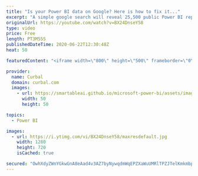 ```yaml
---
title: "Is your Power BI data on Google? Here is how to fix it..."
excerpt: "A simple google search will reveal 25,500 public Power BI reports and not all of them should be public.  Do you know which power bi reports are on google and how to delete them?  In this video I will show you how to find, review, delete and control your Public Power BI reports.  Here you can download"
originalUrl: https://youtube.com/watch?v=BX24DnseY58
type: video
price: Free
length: PT3M55S
publishedDateTime: 2020-06-22T12:30:48Z
heat: 50

featuredContent: "<iframe width=\"800\" height=\"500\" frameborder=\"0\" src=\"https://www.youtube.com/embed/BX24DnseY58\" allow=\"accelerometer; autoplay; encrypted-media; gyroscope; picture-in-picture\" allowfullscreen></iframe>"

provider:
  name: Curbal
  domain: curbal.com
  images:
    - url: https://smartableai.github.io/microsoft-power-bi/assets/images/organizations/curbal.com-50x50.jpg
      width: 50
      height: 50

topics:
  - Power BI

images:
  - url: https://i.ytimg.com/vi/BX24DnseY58/maxresdefault.jpg
    width: 1280
    height: 720
    isCached: true

secured: "OwhXdyZWnYGkwGnA8eAad4v3AZ7byNywqdmWqEPZXaWuUMRlTPZJTelKmkmbpr0Pk9Q57nnUguvSgwvmk9RBLIYJQim0YzNasoq01Txo6yjBoWqTLqtT/LKy1L2lKBw1Y8sd90h9BrM921p3Mfv3kidLhqd6JiBwRx9WH4DDOlKf0wp4/tUjOukIMx7D4/oNPrMNXk8ZJqvQj0TnhtgeJa3UYECg6nyZvtGiMldT6nv9ybW4ugyu+Mv2t6V+EYW/QO9d0bXNe2z/rjdeHIxUfxqLc5ktxOL8P6wJ+n0fFtk0ylzyM+FjQzPzTx6ENFaK/dKY7gXszK3oJBNRceiotoNZ8Snu81eiz/ATycEKMn99J27VgeV/sRmFdc1o8tBrLcAtHeKVZq9PlvK8xVUT8ZlKPzcgiFxf/UAHMHYto5Q=;7rN5sA6YULmNbM1qgrqJvA=="
---
```


